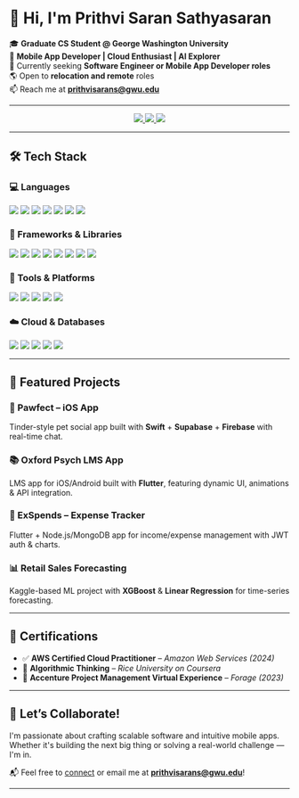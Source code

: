 # 👋 Hi, I'm Prithvi Saran Sathyasaran

🎓 **Graduate CS Student @ George Washington University**  
📱 **Mobile App Developer | Cloud Enthusiast | AI Explorer**  
🚀 Currently seeking **Software Engineer or Mobile App Developer roles**  
🌎 Open to **relocation and remote** roles  
📫 Reach me at **prithvisarans@gwu.edu**

---

<div align="center">
  <a href="https://github.com/prithvisaran3/prithvisaran3/blob/main/Resume%20-%20Prithvi%20Saran.pdf">
    <img src="https://img.shields.io/badge/-Resume-%23833EA5?logo=google-drive&logoColor=white&style=for-the-badge" />
  </a>
  <a href="https://www.linkedin.com/in/prithvisaran/">
    <img src="https://img.shields.io/badge/-LinkedIn-%230077B5?logo=linkedin&logoColor=white&style=for-the-badge" />
  </a>
  <a href="https://leetcode.com/prithvisaran/">
    <img src="https://img.shields.io/badge/-LeetCode-%23FFA116?logo=leetcode&logoColor=white&style=for-the-badge" />
  </a>
</div>

---

## 🛠️ Tech Stack

### 💻 Languages
<div>
  <img src="https://img.shields.io/badge/-Dart-%230175C2?logo=dart&logoColor=white&style=for-the-badge" />
  <img src="https://img.shields.io/badge/-Python-%233776AB?logo=python&logoColor=white&style=for-the-badge" />
  <img src="https://img.shields.io/badge/-C++-%2300599C?logo=c%2b%2b&logoColor=white&style=for-the-badge" />
  <img src="https://img.shields.io/badge/-JavaScript-%23F7DF1E?logo=javascript&logoColor=black&style=for-the-badge" />
  <img src="https://img.shields.io/badge/-Java-%23007396?logo=java&logoColor=white&style=for-the-badge" />
  <img src="https://img.shields.io/badge/-R-%2317769A?logo=r&logoColor=white&style=for-the-badge" />
  <img src="https://img.shields.io/badge/-SQL-%2300758F?logo=postgresql&logoColor=white&style=for-the-badge" />
</div>

### 🧩 Frameworks & Libraries
<div>
  <img src="https://img.shields.io/badge/-Flutter-%2302569B?logo=flutter&logoColor=white&style=for-the-badge" />
  <img src="https://img.shields.io/badge/-React%20Native-%2361DAFB?logo=react&logoColor=black&style=for-the-badge" />
  <img src="https://img.shields.io/badge/-Swift-%23FA7343?logo=swift&logoColor=white&style=for-the-badge" />
  <img src="https://img.shields.io/badge/-Node.js-%23339933?logo=node.js&logoColor=white&style=for-the-badge" />
  <img src="https://img.shields.io/badge/-Django-%23092E20?logo=django&logoColor=white&style=for-the-badge" />
  <img src="https://img.shields.io/badge/-TensorFlow-%23FF6F00?logo=tensorflow&logoColor=white&style=for-the-badge" />
  <img src="https://img.shields.io/badge/-Keras-%23D00000?logo=keras&logoColor=white&style=for-the-badge" />
  <img src="https://img.shields.io/badge/-REST%20API-%23000000?logo=api&logoColor=white&style=for-the-badge" />
</div>

### 🧰 Tools & Platforms
<div>
  <img src="https://img.shields.io/badge/-Git-%23F05032?logo=git&logoColor=white&style=for-the-badge" />
  <img src="https://img.shields.io/badge/-GitHub-%23181717?logo=github&logoColor=white&style=for-the-badge" />
  <img src="https://img.shields.io/badge/-Figma-%23F24E1E?logo=figma&logoColor=white&style=for-the-badge" />
  <img src="https://img.shields.io/badge/-Postman-%23FF6C37?logo=postman&logoColor=white&style=for-the-badge" />
  <img src="https://img.shields.io/badge/-VS%20Code-%23007ACC?logo=visual-studio-code&logoColor=white&style=for-the-badge" />
</div>

### ☁️ Cloud & Databases
<div>
  <img src="https://img.shields.io/badge/-AWS-%23232F3E?logo=amazon-aws&logoColor=white&style=for-the-badge" />
  <img src="https://img.shields.io/badge/-Firebase-%23FFCA28?logo=firebase&logoColor=black&style=for-the-badge" />
  <img src="https://img.shields.io/badge/-Supabase-%2336C493?logo=supabase&logoColor=white&style=for-the-badge" />
  <img src="https://img.shields.io/badge/-MongoDB-%2347A248?logo=mongodb&logoColor=white&style=for-the-badge" />
  <img src="https://img.shields.io/badge/-MySQL-%234479A1?logo=mysql&logoColor=white&style=for-the-badge" />
</div>

---

## 📱 Featured Projects

### 🐶 Pawfect – iOS App  
Tinder-style pet social app built with **Swift** + **Supabase** + **Firebase** with real-time chat.

### 📚 Oxford Psych LMS App  
LMS app for iOS/Android built with **Flutter**, featuring dynamic UI, animations & API integration.

### 💸 ExSpends – Expense Tracker  
Flutter + Node.js/MongoDB app for income/expense management with JWT auth & charts.

### 📊 Retail Sales Forecasting  
Kaggle-based ML project with **XGBoost** & **Linear Regression** for time-series forecasting.

---

## 📜 Certifications

- ✅ **AWS Certified Cloud Practitioner** – *Amazon Web Services (2024)*  
- 🎯 **Algorithmic Thinking** – *Rice University on Coursera*  
- 💼 **Accenture Project Management Virtual Experience** – *Forage (2023)*

---

## 🌟 Let’s Collaborate!

I'm passionate about crafting scalable software and intuitive mobile apps.  
Whether it's building the next big thing or solving a real-world challenge — I'm in.

📬 Feel free to [connect](https://www.linkedin.com/in/prithvisaran/) or email me at **prithvisarans@gwu.edu**!

---
